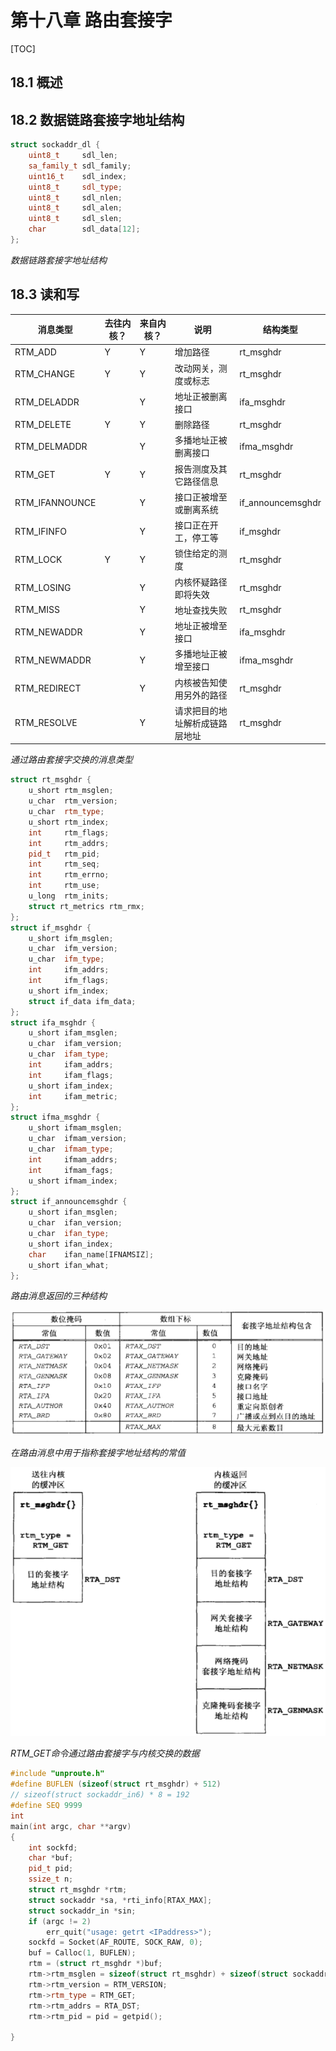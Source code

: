 # 第十八章 路由套接字

[TOC]



## 18.1 概述



## 18.2 数据链路套接字地址结构

```c++
struct sockaddr_dl {
    uint8_t     sdl_len;
    sa_family_t sdl_family;
    uint16_t    sdl_index;
    uint8_t     sdl_type;
    uint8_t     sdl_nlen;
    uint8_t     sdl_alen;
    uint8_t     sdl_slen;
    char        sdl_data[12];
};
```

*数据链路套接字地址结构*



## 18.3 读和写

| 消息类型       | 去往内核？ | 来自内核？ | 说明                           | 结构类型          |
| -------------- | ---------- | ---------- | ------------------------------ | ----------------- |
| RTM_ADD        | Y          | Y          | 增加路径                       | rt_msghdr         |
| RTM_CHANGE     | Y          | Y          | 改动网关，测度或标志           | rt_msghdr         |
| RTM_DELADDR    |            | Y          | 地址正被删离接口               | ifa_msghdr        |
| RTM_DELETE     | Y          | Y          | 删除路径                       | rt_msghdr         |
| RTM_DELMADDR   |            | Y          | 多播地址正被删离接口           | ifma_msghdr       |
| RTM_GET        | Y          | Y          | 报告测度及其它路径信息         | rt_msghdr         |
| RTM_IFANNOUNCE |            | Y          | 接口正被增至或删离系统         | if_announcemsghdr |
| RTM_IFINFO     |            | Y          | 接口正在开工，停工等           | if_msghdr         |
| RTM_LOCK       | Y          | Y          | 锁住给定的测度                 | rt_msghdr         |
| RTM_LOSING     |            | Y          | 内核怀疑路径即将失效           | rt_msghdr         |
| RTM_MISS       |            | Y          | 地址查找失败                   | rt_msghdr         |
| RTM_NEWADDR    |            | Y          | 地址正被增至接口               | ifa_msghdr        |
| RTM_NEWMADDR   |            | Y          | 多播地址正被增至接口           | ifma_msghdr       |
| RTM_REDIRECT   |            | Y          | 内核被告知使用另外的路径       | rt_msghdr         |
| RTM_RESOLVE    |            | Y          | 请求把目的地址解析成链路层地址 | rt_msghdr         |

*通过路由套接字交换的消息类型*

```c++
struct rt_msghdr {
    u_short rtm_msglen;
    u_char  rtm_version;
    u_char  rtm_type;
    u_short rtm_index;
    int     rtm_flags;
    int     rtm_addrs;
    pid_t   rtm_pid;
    int     rtm_seq;
    int     rtm_errno;
    int     rtm_use;
    u_long  rtm_inits;
    struct rt_metrics rtm_rmx;
};
struct if_msghdr {
    u_short ifm_msglen;
    u_char  ifm_version;
    u_char  ifm_type;
    int     ifm_addrs;
    int     ifm_flags;
    u_short ifm_index;
    struct if_data ifm_data;
};
struct ifa_msghdr {
    u_short ifam_msglen;
    u_char  ifam_version;
    u_char  ifam_type;
    int     ifam_addrs;
    int     ifam_flags;
    u_short ifam_index;
    int     ifam_metric;
};
struct ifma_msghdr {
    u_short ifmam_msglen;
    u_char  ifmam_version;
    u_char  ifmam_type;
    int     ifmam_addrs;
    int     ifmam_fags;
    u_short ifmam_index;
};
struct if_announcemsghdr {
    u_short ifan_msglen;
    u_char  ifan_version;
    u_char  ifan_type;
    u_short ifan_index;
    char    ifan_name[IFNAMSIZ];
    u_short ifan_what;
};
```

*路由消息返回的三种结构*

![18_4](res/18_4.png)

*在路由消息中用于指称套接字地址结构的常值*

![18_5](res/18_5.png)

*RTM_GET命令通过路由套接字与内核交换的数据*

```c++
#include "unproute.h"
#define BUFLEN (sizeof(struct rt_msghdr) + 512)
// sizeof(struct sockaddr_in6) * 8 = 192
#define SEQ 9999
int 
main(int argc, char **argv)
{
    int sockfd;
    char *buf;
    pid_t pid;
    ssize_t n;
    struct rt_msghdr *rtm;
    struct sockaddr *sa, *rti_info[RTAX_MAX];
    struct sockaddr_in *sin;
    if (argc != 2)
        err_quit("usage: getrt <IPaddress>");
    sockfd = Socket(AF_ROUTE, SOCK_RAW, 0);
    buf = Calloc(1, BUFLEN);
    rtm = (struct rt_msghdr *)buf;
    rtm->rtm_msglen = sizeof(struct rt_msghdr) + sizeof(struct sockaddr_in);
    rtm->rtm_version = RTM_VERSION;
    rtm->rtm_type = RTM_GET;
    rtm->rtm_addrs = RTA_DST;
    rtm->rtm_pid = pid = getpid();
    
}
```

